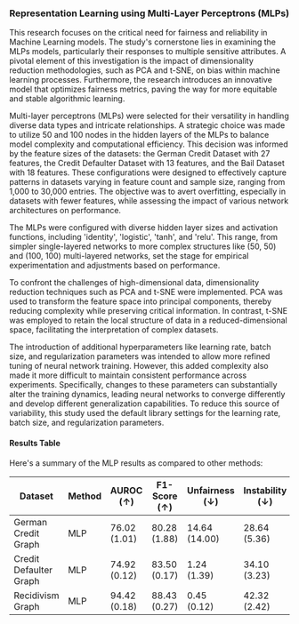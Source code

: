 ### Representation Learning using Multi-Layer Perceptrons (MLPs)

This research focuses on the critical need for fairness and reliability in Machine Learning models. The study's cornerstone lies in examining the MLPs models, particularly their responses to multiple sensitive attributes. A pivotal element of this investigation is the impact of dimensionality reduction methodologies, such as PCA and t-SNE, on bias within machine learning processes. Furthermore, the research introduces an innovative model that optimizes fairness metrics, paving the way for more equitable and stable algorithmic learning.

Multi-layer perceptrons (MLPs) were selected for their versatility in handling diverse data types and intricate relationships. A strategic choice was made to utilize 50 and 100 nodes in the hidden layers of the MLPs to balance model complexity and computational efficiency. This decision was informed by the feature sizes of the datasets: the German Credit Dataset with 27 features, the Credit Defaulter Dataset with 13 features, and the Bail Dataset with 18 features. These configurations were designed to effectively capture patterns in datasets varying in feature count and sample size, ranging from 1,000 to 30,000 entries. The objective was to avert overfitting, especially in datasets with fewer features, while assessing the impact of various network architectures on performance.

The MLPs were configured with diverse hidden layer sizes and activation functions, including 'identity', 'logistic', 'tanh', and 'relu'. This range, from simpler single-layered networks to more complex structures like (50, 50) and (100, 100) multi-layered networks, set the stage for empirical experimentation and adjustments based on performance. 

To confront the challenges of high-dimensional data, dimensionality reduction techniques such as PCA and t-SNE were implemented. PCA was used to transform the feature space into principal components, thereby reducing complexity while preserving critical information. In contrast, t-SNE was employed to retain the local structure of data in a reduced-dimensional space, facilitating the interpretation of complex datasets.

The introduction of additional hyperparameters like learning rate, batch size, and regularization parameters was intended to allow more refined tuning of neural network training. However, this added complexity also made it more difficult to maintain consistent performance across experiments. Specifically, changes to these parameters can substantially alter the training dynamics, leading neural networks to converge differently and develop different generalization capabilities. To reduce this source of variability, this study used the default library settings for the learning rate, batch size, and regularization parameters.

#### Results Table

Here's a summary of the MLP results as compared to other methods:

| Dataset | Method | AUROC (↑) | F1-Score (↑) | Unfairness (↓) | Instability (↓) | ΔSP (↓) | ΔEO (↓) |
|---------|--------|-----------|--------------|----------------|-----------------|---------|---------|
| German Credit Graph | MLP | 76.02 (1.01) | 80.28 (1.88) | 14.64 (14.00) | 28.64 (5.36) | 28.49 (3.21) | 17.65 (2.95) |
| Credit Defaulter Graph | MLP | 74.92 (0.12) | 83.50 (0.17) | 1.24 (1.39) | 34.10 (3.23) | 15.78 (0.53) | 13.38 (0.75) |
| Recidivism Graph | MLP | 94.42 (0.18) | 88.43 (0.27) | 0.45 (0.12) | 42.32 (2.42) | 2.42 (0.28) | 3.57 (0.58) |
